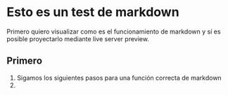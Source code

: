 # Esto es un test de markdown

Primero quiero visualizar como es el funcionamiento de markdown y sí es posible proyectarlo mediante live server preview.

## Primero

1. Sigamos los siguientes pasos para una función correcta de markdown
2. 